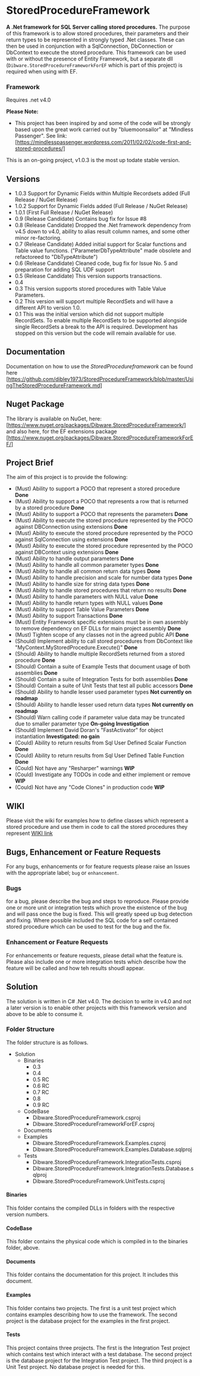 # StoredProcedureFramework #
**A .Net framework for SQL Server calling stored procedures.**
The purpose of this framework is to allow stored procedures, their parameters and their return types to be represented in strongly typed .Net classes. These can then be used in conjunction with a SqlConnection, DbConnection or DbContext to execute the stored procedure. This framework can be used with or without the presence of Entity Framework, but a separate dll (`Dibware.StoredProcedureFrameworkForEF` which is part of this project) is required when using with EF. 

### Framework
Requires .net v4.0

**Please Note:**
* This project has been inspired by and some of the code will be strongly based upon the great work carried out by "bluemoonsailor" at "Mindless Passenger". 
See link: [https://mindlesspassenger.wordpress.com/2011/02/02/code-first-and-stored-procedures/]

This is an on-going project, v1.0.3 is the most up todate stable version.

## Versions
* 1.0.3 Support for Dynamic Fields within Multiple Recordsets added (Full Release / NuGet Release)
* 1.0.2 Support for Dynamic Fields added (Full Release / NuGet Release)
* 1.0.1 (First Full Release / NuGet Release)
* 0.9 (Release Candidate)  Contains bug fix for Issue #8
* 0.8 (Release Candidate) Dropped the .Net framework dependency from v4.5 down to v4.0, ability to alias result column names, and some other minor re-factoring.
* 0.7 (Release Candidate) Added initial support for Scalar functions and Table value functions. ("ParameterDbTypeAttribute" made obsolete and refactoreed to "DbTypeAttribute")
* 0.6 (Release Candidate) Cleaned code, bug fix for Issue No. 5 and preparation for adding SQL UDF support
* 0.5 (Release Candidate) This version supports transactions.
* 0.4   
* 0.3 This version supports stored procedures with Table Value Parameters. 
* 0.2 This version will support multiple RecordSets and will have a different API to version 1.0.
* 0.1 This was the initial version which did not support multiple RecordSets. To enable multiple RecordSets to be supported alongside single RecordSets a break to the API is required. Development has stopped on this version but the code will remain available for use.

## Documentation
Documentation on how to use the *StoredProcedureframework* can be found here [https://github.com/dibley1973/StoredProcedureFramework/blob/master/UsingTheStoredProcedureFramework.md]

## Nuget Package
The library is available on NuGet, here: [https://www.nuget.org/packages/Dibware.StoredProcedureFramework/]
and also here, for the EF extensions package [https://www.nuget.org/packages/Dibware.StoredProcedureFrameworkForEF/]

## Project Brief ##
The aim of this project is to provide the following:
* (Must) Ability to support a POCO that represent a stored procedure  **Done**
* (Must) Ability to support a POCO that represents a row that is returned by a stored procedure  **Done**
* (Must) Ability to support a POCO that represents the parameters  **Done**
* (Must) Ability to execute the stored procedure represented by the POCO against DBConnection using extensions  **Done**
* (Must) Ability to execute the stored procedure represented by the POCO against SqlConnection using extensions **Done**
* (Must) Ability to execute the stored procedure represented by the POCO against DBContext using extensions **Done**
* (Must) Ability to handle output parameters **Done**
* (Must) Ability to handle all common parameter types **Done**
* (Must) Ability to handle all common return data types **Done**
* (Must) Ability to handle precision and scale for number data types **Done**
* (Must) Ability to handle size for string data types **Done**
* (Must) Ability to handle stored procedures that return no results **Done**
* (Must) Ability to handle parameters with NULL value **Done**
* (Must) Ability to handle return types with NULL values **Done**
* (Must) Ability to support Table Value Parameters **Done**
* (Must) Ability to support Transactions **Done**
* (Must) Entity Framework specific extensions must be in own assembly to remove dependency on EF DLLs for main project assembly **Done**
* (Must) Tighten scope of any classes not in the agreed public API **Done**
* (Should) Implement ability to call stored procedures from DbContext like "MyContext.MyStoredProcedure.Execute()" **Done**
* (Should) Ability to handle multiple RecordSets returned from a stored procedure **Done**
* (Should) Contain a suite of Example Tests that document usage of both assemblies **Done**
* (Should) Contain a suite of Integration Tests for both assemblies **Done**
* (Should) Contain a suite of Unit Tests that test all public accessors **Done**
* (Should) Ability to handle lesser used parameter types **Not currently on roadmap**
* (Should) Ability to handle lesser used return data types **Not currently on roadmap**
* (Should) Warn calling code if parameter value data may be truncated due to smaller parameter type **On-going Investigation**
* (Should) Implement David Doran's "FastActivator" for object instantiation **Investigated: no gain**
* (Could) Ability to return results from Sql User Defined Scalar Function **Done**
* (Could) Ability to return results from Sql User Defined Table Function **Done**
* (Could) Not have any "Resharper" warnings **WIP**
* (Could) Investigate any TODOs in code and either implement or remove **WIP**
* (Could) Not have any "Code Clones" in production code **WIP**

## WIKI
Please visit the wiki for examples how to define classes which represent a stored procedure and use them in code to call the stored procedures they represent [WIKI link](https://github.com/dibley1973/StoredProcedureFramework/wiki)

## Bugs, Enhancement or Feature Requests
For any bugs, enhancements or for feature  requests please raise an Issues with the appropriate label; `bug` or `enhancement`. 

### Bugs
for a bug, please describe the bug and steps to reproduce. Please provide one or more unit or integration tests which prove the existence of the bug and will pass once the bug is fixed. This will greatly speed up bug detection and fixing. Where possible included the SQL code for a self contained stored procedure which can be used to test for the bug and the fix.

### Enhancement or Feature Requests
For enhancements or feature requests, please detail what the feature is. Please also include one or more integration tests which describe how the feature will be called and how teh results shoudl appear.

## Solution
The solution is written in C# .Net v4.0. The decision to write in v4.0 and not a later version is to enable other projects with this framework version and above to be able to consume it.

### Folder Structure
The folder structure is as follows.

* Solution
  + Binaries
    - 0.3
    - 0.4
    - 0.5 RC
    - 0.6 RC
    - 0.7 RC
    - 0.8
    - 0.9 RC
  + CodeBase
    - Dibware.StoredProcedureFramework.csproj
    - Dibware.StoredProcedureFrameworkForEF.csproj
  + Documents
  + Examples
    - Dibware.StoredProcedureFramework.Examples.csproj
    - Dibware.StoredProcedureFramework.Examples.Database.sqlproj
  + Tests
    - Dibware.StoredProcedureFramework.IntegrationTests.csproj
    - Dibware.StoredProcedureFramework.IntegrationTests.Database.sqlproj
    - Dibware.StoredProcedureFramework.UnitTests.csproj
    
#### Binaries
This folder contains the compiled DLLs in folders with the respective version numbers.

#### CodeBase
This folder contains the physical code which is compiled in to the binaries folder, above.

#### Documents
This folder contains the documentation for this project. It includes this document.

#### Examples
This folder contains two projects. The first is a unit test project which contains examples describing how to use the framework. The second project is the database project for the examples in the first project.

#### Tests
This project contains three projects. The first is the Integration Test project which contains test which interact with a test database. The second project is the database project for the Integration Test project. The third project is a Unit Test project. No database project is needed for this.
